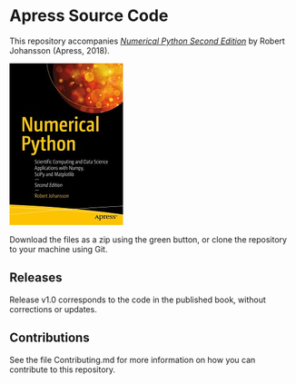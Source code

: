 # Apress Source Code

This repository accompanies [*Numerical Python Second Edition*](https://www.apress.com/9781484242452) by Robert Johansson (Apress, 2018).

[comment]: #cover
![Cover image](9781484242452.jpg)

Download the files as a zip using the green button, or clone the repository to your machine using Git.

## Releases

Release v1.0 corresponds to the code in the published book, without corrections or updates.

## Contributions

See the file Contributing.md for more information on how you can contribute to this repository.